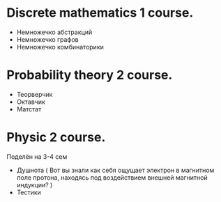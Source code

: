 # Discrete mathematics 1 course.

- Немножечко абстракций
- Немножечко графов
- Немножечко комбинаторики

# Probability theory 2 course.

- Теорверчик
- Октавчик
- Матстат

# Physic 2 course.

Поделён на 3-4 сем

- Душнота ( Вот вы знали как себя ощущает электрон в магнитном поле протона, находясь под воздействием внешней магнитной индукции? )
- Тестики
